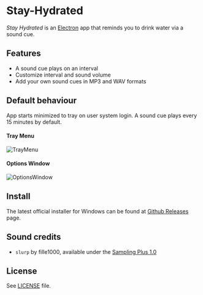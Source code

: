 # Stay-Hydrated
_Stay Hydrated_ is an [Electron](https://www.electronjs.org/) app that reminds you to drink water via a sound cue.

## Features
- A sound cue plays on an interval
- Customize interval and sound volume
- Add your own sound cues in MP3 and WAV formats

## Default behaviour
App starts minimized to tray on user system login.
A sound cue plays every 15 minutes by default.

#### Tray Menu
![TrayMenu](https://raw.github.com/kbohdanowicz/Stay-Hydrated/tree/main/TrayMenu.png)

#### Options Window
![OptionsWindow](https://raw.github.com/kbohdanowicz/Stay-Hydrated/tree/main/OptionsWindow.png)


## Install
The latest official installer for Windows can be found at [Github Releases](https://github.com/kbohdanowicz/Stay-Hydrated/releases) page.

## Sound credits
- `slurp` by fille1000, available under the [Sampling Plus 1.0](https://creativecommons.org/licenses/sampling+/1.0/)

## License
See [LICENSE](https://github.com/kbohdanowicz/Stay-Hydrated/blob/main/LICENSE) file.
